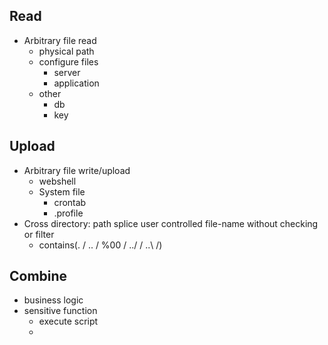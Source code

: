 ## Read
- Arbitrary file read
  - physical path
  - configure files
    - server
    - application
  - other
    - db
    - key

## Upload
- Arbitrary file write/upload
  - webshell
  - System file 
    - crontab
    - .profile
- Cross directory: path splice user controlled file-name without checking or filter
  - contains(. / .. / %00 / ../ / ..\ /)


## Combine
- business logic
- sensitive function
  - execute script
  - 
